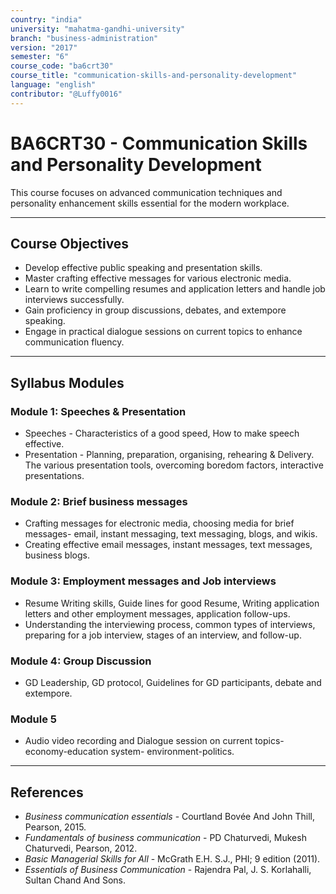 ```yaml
---
country: "india"
university: "mahatma-gandhi-university"
branch: "business-administration"
version: "2017"
semester: "6"
course_code: "ba6crt30"
course_title: "communication-skills-and-personality-development"
language: "english"
contributor: "@Luffy0016"
---
```

# BA6CRT30 - Communication Skills and Personality Development

This course focuses on advanced communication techniques and personality enhancement skills essential for the modern workplace.

---
## Course Objectives

* Develop effective public speaking and presentation skills.
* Master crafting effective messages for various electronic media.
* Learn to write compelling resumes and application letters and handle job interviews successfully.
* Gain proficiency in group discussions, debates, and extempore speaking.
* Engage in practical dialogue sessions on current topics to enhance communication fluency.

---
## Syllabus Modules

### Module 1: Speeches & Presentation
* Speeches - Characteristics of a good speed, How to make speech effective.
* Presentation - Planning, preparation, organising, rehearing & Delivery. The various presentation tools, overcoming boredom factors, interactive presentations.

### Module 2: Brief business messages
* Crafting messages for electronic media, choosing media for brief messages- email, instant messaging, text messaging, blogs, and wikis.
* Creating effective email messages, instant messages, text messages, business blogs.

### Module 3: Employment messages and Job interviews
* Resume Writing skills, Guide lines for good Resume, Writing application letters and other employment messages, application follow-ups.
* Understanding the interviewing process, common types of interviews, preparing for a job interview, stages of an interview, and follow-up.

### Module 4: Group Discussion
* GD Leadership, GD protocol, Guidelines for GD participants, debate and extempore.

### Module 5
* Audio video recording and Dialogue session on current topics- economy-education system- environment-politics.

---
## References
* *Business communication essentials* - Courtland Bovée And John Thill, Pearson, 2015.
* *Fundamentals of business communication* - PD Chaturvedi, Mukesh Chaturvedi, Pearson, 2012.
* *Basic Managerial Skills for All* - McGrath E.H. S.J., PHI; 9 edition (2011).
* *Essentials of Business Communication* - Rajendra Pal, J. S. Korlahalli, Sultan Chand And Sons.